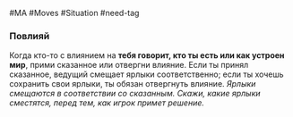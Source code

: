 #MA #Moves #Situation #need-tag

### Повлияй

Когда кто-то с влиянием на **тебя говорит, кто ты есть или как устроен мир**, прими сказанное или отвергни влияние. Если ты принял сказанное, ведущий смещает ярлыки соответственно; если ты хочешь сохранить свои ярлыки, ты обязан отвергнуть влияние.
*Ярлыки смещаются в соответствии со сказанным. Скажи, какие ярлыки сместятся, перед тем, как игрок примет решение.*



